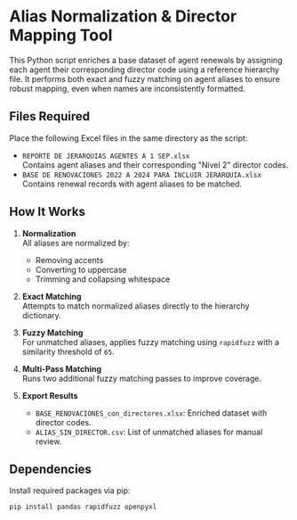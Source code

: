 # Alias Normalization & Director Mapping Tool

This Python script enriches a base dataset of agent renewals by assigning each agent their corresponding director code using a reference hierarchy file. It performs both exact and fuzzy matching on agent aliases to ensure robust mapping, even when names are inconsistently formatted.

## Files Required

Place the following Excel files in the same directory as the script:

- `REPORTE DE JERARQUIAS AGENTES A 1 SEP.xlsx`  
  Contains agent aliases and their corresponding "Nivel 2" director codes.
- `BASE DE RENOVACIONES 2022 A 2024 PARA INCLUIR JERARQUIA.xlsx`  
  Contains renewal records with agent aliases to be matched.

## How It Works

1. **Normalization**  
   All aliases are normalized by:
   - Removing accents
   - Converting to uppercase
   - Trimming and collapsing whitespace

2. **Exact Matching**  
   Attempts to match normalized aliases directly to the hierarchy dictionary.

3. **Fuzzy Matching**  
   For unmatched aliases, applies fuzzy matching using `rapidfuzz` with a similarity threshold of `65`.

4. **Multi-Pass Matching**  
   Runs two additional fuzzy matching passes to improve coverage.

5. **Export Results**  
   - `BASE_RENOVACIONES_con_directores.xlsx`: Enriched dataset with director codes.
   - `ALIAS_SIN_DIRECTOR.csv`: List of unmatched aliases for manual review.

## Dependencies

Install required packages via pip:

```bash
pip install pandas rapidfuzz openpyxl
